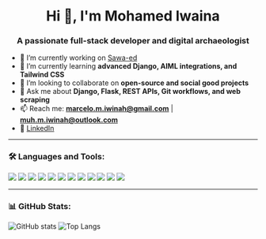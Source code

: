 <h1 align="center">Hi 👋, I'm Mohamed Iwaina </h1>
<h3 align="center">A passionate full-stack developer and digital archaeologist</h3>

- 🔭 I’m currently working on [Sawa-ed](https://github.com/shahdzeiad96/Sawa-ed)  
- 🌱 I’m currently learning **advanced Django, AIML integrations, and Tailwind CSS**  
- 👯 I’m looking to collaborate on **open-source and social good projects**  
- 💬 Ask me about **Django, Flask, REST APIs, Git workflows, and web scraping**  
- 📫 Reach me: **marcelo.m.iwinah@gmail.com** | **muh.m.iwinah@outlook.com**  
- 📄 [LinkedIn](https://www.linkedin.com/in/muhamed-iwinah-b1707b345/)  

---

### 🛠️ Languages and Tools:
<p align="left">
  <img src="https://img.shields.io/badge/Python-3670A0?style=for-the-badge&logo=python&logoColor=white"/>
  <img src="https://img.shields.io/badge/Django-092E20?style=for-the-badge&logo=django&logoColor=white"/>
  <img src="https://img.shields.io/badge/Flask-000000?style=for-the-badge&logo=flask&logoColor=white"/>
  <img src="https://img.shields.io/badge/HTML5-E34F26?style=for-the-badge&logo=html5&logoColor=white"/>
  <img src="https://img.shields.io/badge/CSS3-1572B6?style=for-the-badge&logo=css3&logoColor=white"/>
  <img src="https://img.shields.io/badge/JavaScript-F7DF1E?style=for-the-badge&logo=javascript&logoColor=black"/>
  <img src="https://img.shields.io/badge/MySQL-4479A1?style=for-the-badge&logo=mysql&logoColor=white"/>
  <img src="https://img.shields.io/badge/SQL-336791?style=for-the-badge&logo=postgresql&logoColor=white"/>
  <img src="https://img.shields.io/badge/Tailwind_CSS-06B6D4?style=for-the-badge&logo=tailwindcss&logoColor=white"/>
  <img src="https://img.shields.io/badge/Bootstrap-7952B3?style=for-the-badge&logo=bootstrap&logoColor=white"/>
  <img src="https://img.shields.io/badge/SQLite-07405E?style=for-the-badge&logo=sqlite&logoColor=white"/>
  <img src="https://img.shields.io/badge/GitHub-181717?style=for-the-badge&logo=github&logoColor=white"/>
</p>

---

### 📊 GitHub Stats:
![GitHub stats](https://github-readme-stats.vercel.app/api?username=Marsth2nd&show_icons=true&theme=tokyonight)
![Top Langs](https://github-readme-stats.vercel.app/api/top-langs/?username=Marsth2nd&layout=compact&theme=tokyonight)
